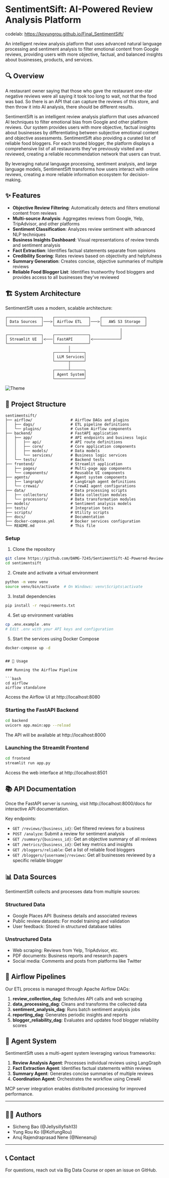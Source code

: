# SentimentSift: AI-Powered Review Analysis Platform

codelab: https://koyungrou.github.io/Final_SentimentSift/


An intelligent review analysis platform that uses advanced natural
language processing and sentiment analysis to filter emotional content from Google reviews,
providing users with more objective, factual, and balanced insights about businesses, products,
and services.


## 🔍 Overview

A restaurant owner saying that those who gave the restaurant one-star negative reviews were all saying it took too long to wait, not that the food was bad. So there is an API that can capture the reviews of this store, and then throw it into AI analysis, there should be different results.

SentimentSift is an intelligent review analysis platform that uses advanced AI techniques to filter emotional bias from Google and other platform reviews. Our system provides users with more objective, factual insights about businesses by differentiating between subjective emotional content and objective assessments. SentimentSift also providing a curated list of reliable food bloggers. For each trusted blogger, the platform displays a comprehensive list of all restaurants they've previously visited and reviewed, creating a reliable recommendation network that users can trust.

By leveraging natural language processing, sentiment analysis, and large language models, SentimentSift transforms how users interact with online reviews, creating a more reliable information ecosystem for decision-making.



## ✨ Features

- **Objective Review Filtering**: Automatically detects and filters emotional content from reviews
- **Multi-source Analysis**: Aggregates reviews from Google, Yelp, TripAdvisor, and other platforms
- **Sentiment Classification**: Analyzes review sentiment with advanced NLP techniques
- **Business Insights Dashboard**: Visual representations of review trends and sentiment analysis
- **Fact Extraction**: Identifies factual statements separate from opinions
- **Credibility Scoring**: Rates reviews based on objectivity and helpfulness
- **Summary Generation**: Creates concise, objective summaries of multiple reviews
- **Reliable Food Blogger List**: Identifies trustworthy food bloggers and provides access to all businesses they've reviewed

## 🏗️ System Architecture

SentimentSift uses a modern, scalable architecture:

```
┌───────────────┐    ┌───────────────┐    ┌───────────────────┐
│ Data Sources  │───>│ Airflow ETL   │───>│   AWS S3 Storage  │
└───────────────┘    └───────────────┘    └───────────────────┘
                                                   │
┌───────────────┐    ┌───────────────┐             │
│ Streamlit UI  │<───│ FastAPI       │<────────────┘
└───────────────┘    └───────────────┘
                            │
                     ┌──────┴──────┐
                     │ LLM Services│
                     └──────┬──────┘
                            │
                     ┌──────┴──────┐
                     │ Agent System│
                     └─────────────┘
```

![Theme](./simplified_sentimentsift_architecture.png)


## 📂 Project Structure

```
sentimentsift/
├── airflow/                 # Airflow DAGs and plugins
│   ├── dags/                # ETL pipeline definitions
│   └── plugins/             # Custom Airflow components
├── backend/                 # FastAPI application
│   ├── app/                 # API endpoints and business logic
│   │   ├── api/             # API route definitions
│   │   ├── core/            # Core application components
│   │   ├── models/          # Data models
│   │   └── services/        # Business logic services
│   └── tests/               # Backend tests
├── frontend/                # Streamlit application
│   ├── pages/               # Multi-page app components
│   └── components/          # Reusable UI components
├── agents/                  # Agent system components
│   ├── langraph/            # LangGraph agent definitions
│   └── crewai/              # CrewAI agent configurations
├── data/                    # Data processing scripts
│   ├── collectors/          # Data collection modules
│   └── processors/          # Data transformation modules
├── models/                  # Sentiment analysis models
├── tests/                   # Integration tests
├── scripts/                 # Utility scripts
├── docs/                    # Documentation
├── docker-compose.yml       # Docker services configuration
└── README.md                # This file
```


### Setup

1. Clone the repository
```bash
git clone https://github.com/DAMG-7245/SentimentSift-AI-Powered-Review-Analysis-Platform.git
cd sentimentsift
```

2. Create and activate a virtual environment
```bash
python -m venv venv
source venv/bin/activate  # On Windows: venv\Scripts\activate
```

3. Install dependencies
```bash
pip install -r requirements.txt
```

4. Set up environment variables
```bash
cp .env.example .env
# Edit .env with your API keys and configuration
```

5. Start the services using Docker Compose
```bash
docker-compose up -d
```


```

## 🚀 Usage

### Running the Airflow Pipeline

```bash
cd airflow
airflow standalone
```
Access the Airflow UI at http://localhost:8080

### Starting the FastAPI Backend

```bash
cd backend
uvicorn app.main:app --reload
```
The API will be available at http://localhost:8000

### Launching the Streamlit Frontend

```bash
cd frontend
streamlit run app.py
```
Access the web interface at http://localhost:8501

## 📚 API Documentation

Once the FastAPI server is running, visit http://localhost:8000/docs for interactive API documentation.

Key endpoints:
- `GET /reviews/{business_id}`: Get filtered reviews for a business
- `POST /analyze`: Submit a review for sentiment analysis
- `GET /summary/{business_id}`: Get an objective summary of all reviews
- `GET /metrics/{business_id}`: Get key metrics and insights
- `GET /bloggers/reliable`: Get a list of reliable food bloggers
- `GET /bloggers/{username}/reviews`: Get all businesses reviewed by a specific reliable blogger


## 📊 Data Sources

SentimentSift collects and processes data from multiple sources:

### Structured Data
- Google Places API: Business details and associated reviews
- Public review datasets: For model training and validation
- User feedback: Stored in structured database tables

### Unstructured Data
- Web scraping: Reviews from Yelp, TripAdvisor, etc.
- PDF documents: Business reports and research papers
- Social media: Comments and posts from platforms like Twitter

## 🔄 Airflow Pipelines

Our ETL process is managed through Apache Airflow DAGs:

1. **review_collection_dag**: Schedules API calls and web scraping
2. **data_processing_dag**: Cleans and transforms the collected data
3. **sentiment_analysis_dag**: Runs batch sentiment analysis jobs
4. **reporting_dag**: Generates periodic insights and reports
5. **blogger_reliability_dag**: Evaluates and updates food blogger reliability scores

## 🤖 Agent System

SentimentSift uses a multi-agent system leveraging various frameworks:

1. **Review Analysis Agent**: Processes individual reviews using LangGraph
2. **Fact Extraction Agent**: Identifies factual statements within reviews
3. **Summary Agent**: Generates concise summaries of multiple reviews
4. **Coordination Agent**: Orchestrates the workflow using CrewAI

MCP server integration enables distributed processing for improved performance.

---

## **👨‍💻 Authors**
* Sicheng Bao (@Jellysillyfish13)
* Yung Rou Ko (@KoYungRou)
* Anuj Rajendraprasad Nene (@Neneanuj)

---

## **📞 Contact**
For questions, reach out via Big Data Course or open an issue on GitHub.
